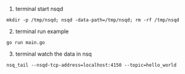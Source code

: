 1. terminal start nsqd
```
mkdir -p /tmp/nsqd; nsqd -data-path=/tmp/nsqd; rm -rf /tmp/nsqd
```

2. terminal run example
```
go run main.go
```

3. terminal watch the data in nsq
```
nsq_tail --nsqd-tcp-address=localhost:4150 --topic=hello_world
```
